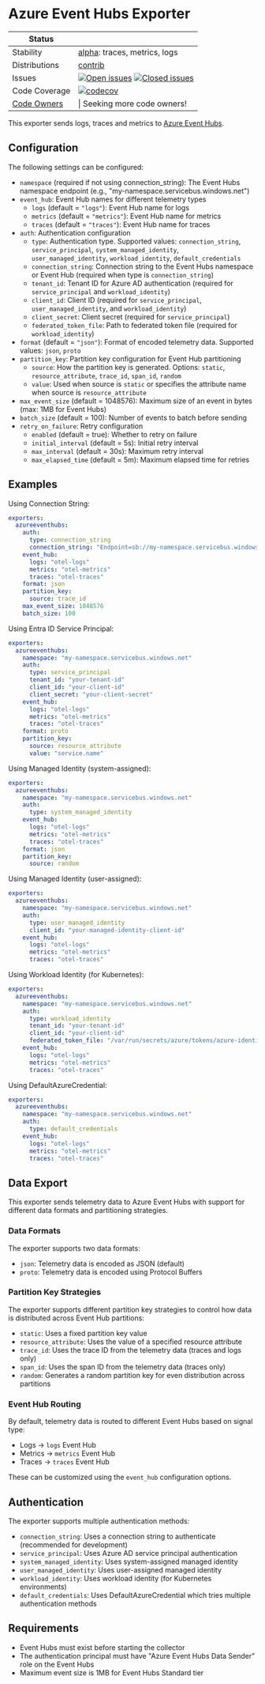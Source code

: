 # Azure Event Hubs Exporter

| Status        |           |
| ------------- |-----------|
| Stability     | [alpha]: traces, metrics, logs   |
| Distributions | [contrib] |
| Issues        | [![Open issues](https://img.shields.io/github/issues-search/open-telemetry/opentelemetry-collector-contrib?query=is%3Aissue%20is%3Aopen%20label%3Aexporter%2Fazureeventhubs%20&label=open&color=orange&logo=opentelemetry)](https://github.com/open-telemetry/opentelemetry-collector-contrib/issues?q=is%3Aopen+is%3Aissue+label%3Aexporter%2Fazureeventhubs) [![Closed issues](https://img.shields.io/github/issues-search/open-telemetry/opentelemetry-collector-contrib?query=is%3Aissue%20is%3Aclosed%20label%3Aexporter%2Fazureeventhubs%20&label=closed&color=blue&logo=opentelemetry)](https://github.com/open-telemetry/opentelemetry-collector-contrib/issues?q=is%3Aclosed+is%3Aissue+label%3Aexporter%2Fazureeventhubs) |
| Code Coverage | [![codecov](https://codecov.io/gh/open-telemetry/opentelemetry-collector-contrib/branch/main/graph/badge.svg?flag=azureeventhubsexporter)](https://codecov.io/gh/open-telemetry/opentelemetry-collector-contrib/tree/main/exporter/azureeventhubsexporter) |
| [Code Owners](https://github.com/open-telemetry/opentelemetry-collector-contrib/blob/main/CONTRIBUTING.md#becoming-a-code-owner)    | \| Seeking more code owners! |

[alpha]: https://github.com/open-telemetry/opentelemetry-collector/blob/main/docs/component-stability.md#alpha
[contrib]: https://github.com/open-telemetry/opentelemetry-collector-releases/tree/main/distributions/otelcol-contrib
<!-- end autogenerated section -->

This exporter sends logs, traces and metrics to [Azure Event Hubs](https://docs.microsoft.com/azure/event-hubs/).

## Configuration

The following settings can be configured:

- `namespace` (required if not using connection_string): The Event Hubs namespace endpoint (e.g., "my-namespace.servicebus.windows.net")
- `event_hub`: Event Hub names for different telemetry types
  - `logs` (default = `"logs"`): Event Hub name for logs
  - `metrics` (default = `"metrics"`): Event Hub name for metrics  
  - `traces` (default = `"traces"`): Event Hub name for traces
- `auth`: Authentication configuration
  - `type`: Authentication type. Supported values: `connection_string`, `service_principal`, `system_managed_identity`, `user_managed_identity`, `workload_identity`, `default_credentials`
  - `connection_string`: Connection string to the Event Hubs namespace or Event Hub (required when type is `connection_string`)
  - `tenant_id`: Tenant ID for Azure AD authentication (required for `service_principal` and `workload_identity`)
  - `client_id`: Client ID (required for `service_principal`, `user_managed_identity`, and `workload_identity`)
  - `client_secret`: Client secret (required for `service_principal`)
  - `federated_token_file`: Path to federated token file (required for `workload_identity`)
- `format` (default = `"json"`): Format of encoded telemetry data. Supported values: `json`, `proto`
- `partition_key`: Partition key configuration for Event Hub partitioning
  - `source`: How the partition key is generated. Options: `static`, `resource_attribute`, `trace_id`, `span_id`, `random`
  - `value`: Used when source is `static` or specifies the attribute name when source is `resource_attribute`
- `max_event_size` (default = 1048576): Maximum size of an event in bytes (max: 1MB for Event Hubs)
- `batch_size` (default = 100): Number of events to batch before sending
- `retry_on_failure`: Retry configuration
  - `enabled` (default = true): Whether to retry on failure
  - `initial_interval` (default = 5s): Initial retry interval
  - `max_interval` (default = 30s): Maximum retry interval
  - `max_elapsed_time` (default = 5m): Maximum elapsed time for retries

## Examples

Using Connection String:

```yaml
exporters:
  azureeventhubs:
    auth:
      type: connection_string
      connection_string: "Endpoint=sb://my-namespace.servicebus.windows.net/;SharedAccessKeyName=RootManageSharedAccessKey;SharedAccessKey=my-key"
    event_hub:
      logs: "otel-logs"
      metrics: "otel-metrics"
      traces: "otel-traces"
    format: json
    partition_key:
      source: trace_id
    max_event_size: 1048576
    batch_size: 100
```

Using Entra ID Service Principal:

```yaml
exporters:
  azureeventhubs:
    namespace: "my-namespace.servicebus.windows.net"
    auth:
      type: service_principal
      tenant_id: "your-tenant-id"
      client_id: "your-client-id"
      client_secret: "your-client-secret"
    event_hub:
      logs: "otel-logs"
      metrics: "otel-metrics"
      traces: "otel-traces"
    format: proto
    partition_key:
      source: resource_attribute
      value: "service.name"
```

Using Managed Identity (system-assigned):

```yaml
exporters:
  azureeventhubs:
    namespace: "my-namespace.servicebus.windows.net"
    auth:
      type: system_managed_identity
    event_hub:
      logs: "otel-logs"
      metrics: "otel-metrics"
      traces: "otel-traces"
    format: json
    partition_key:
      source: random
```

Using Managed Identity (user-assigned):

```yaml
exporters:
  azureeventhubs:
    namespace: "my-namespace.servicebus.windows.net"
    auth:
      type: user_managed_identity
      client_id: "your-managed-identity-client-id"
    event_hub:
      logs: "otel-logs"
      metrics: "otel-metrics"
      traces: "otel-traces"
```

Using Workload Identity (for Kubernetes):

```yaml
exporters:
  azureeventhubs:
    namespace: "my-namespace.servicebus.windows.net"
    auth:
      type: workload_identity
      tenant_id: "your-tenant-id"
      client_id: "your-client-id"
      federated_token_file: "/var/run/secrets/azure/tokens/azure-identity-token"
    event_hub:
      logs: "otel-logs"
      metrics: "otel-metrics"
      traces: "otel-traces"
```

Using DefaultAzureCredential:

```yaml
exporters:
  azureeventhubs:
    namespace: "my-namespace.servicebus.windows.net"
    auth:
      type: default_credentials
    event_hub:
      logs: "otel-logs"
      metrics: "otel-metrics"
      traces: "otel-traces"
```

## Data Export

This exporter sends telemetry data to Azure Event Hubs with support for different data formats and partitioning strategies.

### Data Formats

The exporter supports two data formats:

- `json`: Telemetry data is encoded as JSON (default)
- `proto`: Telemetry data is encoded using Protocol Buffers

### Partition Key Strategies

The exporter supports different partition key strategies to control how data is distributed across Event Hub partitions:

- `static`: Uses a fixed partition key value
- `resource_attribute`: Uses the value of a specified resource attribute
- `trace_id`: Uses the trace ID from the telemetry data (traces and logs only)
- `span_id`: Uses the span ID from the telemetry data (traces only)
- `random`: Generates a random partition key for even distribution across partitions

### Event Hub Routing

By default, telemetry data is routed to different Event Hubs based on signal type:

- Logs → `logs` Event Hub
- Metrics → `metrics` Event Hub
- Traces → `traces` Event Hub

These can be customized using the `event_hub` configuration options.

## Authentication

The exporter supports multiple authentication methods:

- `connection_string`: Uses a connection string to authenticate (recommended for development)
- `service_principal`: Uses Azure AD service principal authentication
- `system_managed_identity`: Uses system-assigned managed identity
- `user_managed_identity`: Uses user-assigned managed identity
- `workload_identity`: Uses workload identity (for Kubernetes environments)
- `default_credentials`: Uses DefaultAzureCredential which tries multiple authentication methods

## Requirements

- Event Hubs must exist before starting the collector
- The authentication principal must have "Azure Event Hubs Data Sender" role on the Event Hubs
- Maximum event size is 1MB for Event Hubs Standard tier
